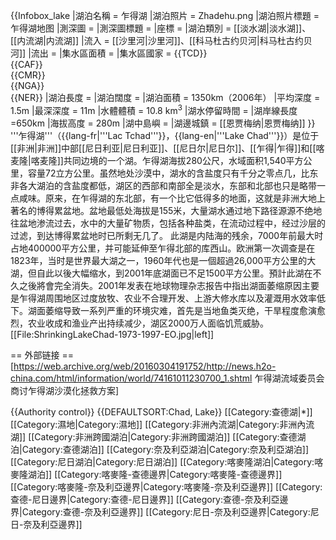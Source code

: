 {{Infobox_lake
 |湖泊名稱 = 乍得湖
 |湖泊照片 = Zhadehu.png
 |湖泊照片標題 = 乍得湖地图
 |測深圖 = 
 |測深圖標題 = 
 |座標 = 
 |湖泊類別 = [[淡水湖|淡水湖]]、[[内流湖|内流湖]]
 |流入 = [[沙里河|沙里河]]、[[科马杜古约贝河|科马杜古约贝河]]
 |流出 =
 |集水區面積 = 
 |集水區國家 = {{TCD}}<br />{{CAF}}<br />{{CMR}}<br />{{NGA}}<br />{{NER}}
 |湖泊長度 = 
 |湖泊闊度 = 
 |湖泊面積 = 1350km（2006年）
 |平均深度 = 1.5m
 |最深深度 = 11m
 |水體體積 = 10.8 km<sup>3</sup>
 |湖水停留時間 = 
 |湖岸線長度 =650km
 |海拔高度 = 280m
 |湖中島嶼 = 
 |湖邊城鎮 = [[恩贾梅纳|恩贾梅纳]]
}}
'''乍得湖'''（{{lang-fr|'''Lac Tchad'''}}，{{lang-en|'''Lake Chad'''}}）是位于[[非洲|非洲]]中部[[尼日利亚|尼日利亚]]、[[尼日尔|尼日尔]]、[[乍得|乍得]]和[[喀麦隆|喀麦隆]]共同边境的一个湖。乍得湖海拔280公尺，水域面积1,540平方公里，容量72立方公里。虽然地处沙漠中，湖水的含盐度只有千分之零点几，比东非各大湖泊的含盐度都低，湖区的西部和南部全是淡水，东部和北部也只是略带一点咸味。原来，在乍得湖的东北部，有一个比它低得多的地面，这就是非洲大地上著名的博得累盆地。盆地最低处海拔是155米，大量湖水通过地下路径源源不绝地往盆地渗流过去，水中的大量矿物质，包括各种盐类，在流动过程中，经过沙层的过滤，到达博得累盆地时已所剩无几了。
    此湖是内陆海的残余，7000年前最大时占地400000平方公里，并可能延伸至乍得北部的库西山。欧洲第一次调查是在1823年，当时是世界最大湖之一，1960年代也是一個超過26,000平方公里的大湖，但自此以後大幅缩水，到2001年底湖面已不足1500平方公里。預計此湖在不久之後將會完全消失。2001年发表在地球物理杂志报告中指出湖面萎缩原因主要是乍得湖周围地区过度放牧、农业不合理开发、上游大修水库以及灌溉用水效率低下。湖面萎缩导致一系列严重的环境灾难，首先是当地鱼类灭绝，干旱程度愈演愈烈，农业收成和渔业产出持续减少，湖区2000万人面临饥荒威胁。[[File:ShrinkingLakeChad-1973-1997-EO.jpg|left]]

== 外部链接 ==
[https://web.archive.org/web/20160304191752/http://news.h2o-china.com/html/information/world/74161011230700_1.shtml 乍得湖流域委员会商讨乍得湖沙漠化拯救方案]

{{Authority control}}
{{DEFAULTSORT:Chad, Lake}}
[[Category:查德湖|*]]
[[Category:濕地|Category:濕地]]
[[Category:非洲內流湖|Category:非洲內流湖]]
[[Category:非洲跨國湖泊|Category:非洲跨國湖泊]]
[[Category:查德湖泊|Category:查德湖泊]]
[[Category:奈及利亞湖泊|Category:奈及利亞湖泊]]
[[Category:尼日湖泊|Category:尼日湖泊]]
[[Category:喀麥隆湖泊|Category:喀麥隆湖泊]]
[[Category:喀麥隆-查德邊界|Category:喀麥隆-查德邊界]]
[[Category:喀麥隆-奈及利亞邊界|Category:喀麥隆-奈及利亞邊界]]
[[Category:查德-尼日邊界|Category:查德-尼日邊界]]
[[Category:查德-奈及利亞邊界|Category:查德-奈及利亞邊界]]
[[Category:尼日-奈及利亞邊界|Category:尼日-奈及利亞邊界]]